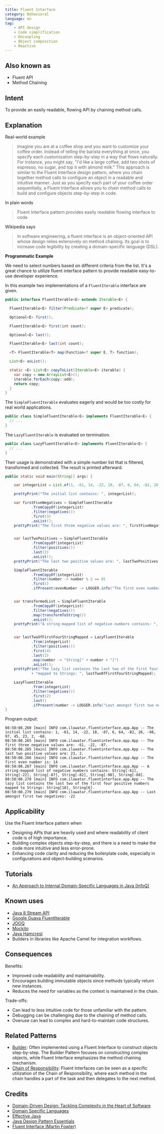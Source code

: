 ```yaml
---
title: Fluent Interface
category: Behavioral
language: en
tag: 
    - API design
    - Code simplification
    - Decoupling
    - Object composition
    - Reactive
---
```


## Also known as

* Fluent API
* Method Chaining

## Intent

To provide an easily readable, flowing API by chaining method calls.

## Explanation

Real-world example

> Imagine you are at a coffee shop and you want to customize your coffee order. Instead of telling the barista everything at once, you specify each customization step-by-step in a way that flows naturally. For instance, you might say, "I'd like a large coffee, add two shots of espresso, no sugar, and top it with almond milk." This approach is similar to the Fluent Interface design pattern, where you chain together method calls to configure an object in a readable and intuitive manner. Just as you specify each part of your coffee order sequentially, a Fluent Interface allows you to chain method calls to build and configure objects step-by-step in code.

In plain words

> Fluent Interface pattern provides easily readable flowing interface to code.

Wikipedia says

> In software engineering, a fluent interface is an object-oriented API whose design relies extensively on method chaining. Its goal is to increase code legibility by creating a  domain-specific language (DSL).

**Programmatic Example**

We need to select numbers based on different criteria from the list. It's a great chance to  utilize fluent interface pattern to provide readable easy-to-use developer experience.

In this example two implementations of a `FluentIterable` interface are given.

```java
public interface FluentIterable<E> extends Iterable<E> {

  FluentIterable<E> filter(Predicate<? super E> predicate);

  Optional<E> first();

  FluentIterable<E> first(int count);

  Optional<E> last();

  FluentIterable<E> last(int count);

  <T> FluentIterable<T> map(Function<? super E, T> function);

  List<E> asList();

  static <E> List<E> copyToList(Iterable<E> iterable) {
    var copy = new ArrayList<E>();
    iterable.forEach(copy::add);
    return copy;
  }
}
```

The `SimpleFluentIterable` evaluates eagerly and would be too costly for real world applications.

```java
public class SimpleFluentIterable<E> implements FluentIterable<E> {
  // ...
}
```

The `LazyFluentIterable` is evaluated on termination.

```java
public class LazyFluentIterable<E> implements FluentIterable<E> {
  // ...
}
```

Their usage is demonstrated with a simple number list that is filtered, transformed and collected. The result is printed afterward.

```java
public static void main(String[] args) {

    var integerList = List.of(1, -61, 14, -22, 18, -87, 6, 64, -82, 26, -98, 97, 45, 23, 2, -68);

    prettyPrint("The initial list contains: ", integerList);

    var firstFiveNegatives = SimpleFluentIterable
            .fromCopyOf(integerList)
            .filter(negatives())
            .first(3)
            .asList();
    prettyPrint("The first three negative values are: ", firstFiveNegatives);


    var lastTwoPositives = SimpleFluentIterable
            .fromCopyOf(integerList)
            .filter(positives())
            .last(2)
            .asList();
    prettyPrint("The last two positive values are: ", lastTwoPositives);

    SimpleFluentIterable
            .fromCopyOf(integerList)
            .filter(number -> number % 2 == 0)
            .first()
            .ifPresent(evenNumber -> LOGGER.info("The first even number is: {}", evenNumber));


    var transformedList = SimpleFluentIterable
            .fromCopyOf(integerList)
            .filter(negatives())
            .map(transformToString())
            .asList();
    prettyPrint("A string-mapped list of negative numbers contains: ", transformedList);


    var lastTwoOfFirstFourStringMapped = LazyFluentIterable
            .from(integerList)
            .filter(positives())
            .first(4)
            .last(2)
            .map(number -> "String[" + number + "]")
            .asList();
    prettyPrint("The lazy list contains the last two of the first four positive numbers "
            + "mapped to Strings: ", lastTwoOfFirstFourStringMapped);

    LazyFluentIterable
            .from(integerList)
            .filter(negatives())
            .first(2)
            .last()
            .ifPresent(number -> LOGGER.info("Last amongst first two negatives: {}", number));
}
```

Program output:

```
08:50:08.260 [main] INFO com.iluwatar.fluentinterface.app.App -- The initial list contains: 1, -61, 14, -22, 18, -87, 6, 64, -82, 26, -98, 97, 45, 23, 2, -68.
08:50:08.265 [main] INFO com.iluwatar.fluentinterface.app.App -- The first three negative values are: -61, -22, -87.
08:50:08.265 [main] INFO com.iluwatar.fluentinterface.app.App -- The last two positive values are: 23, 2.
08:50:08.266 [main] INFO com.iluwatar.fluentinterface.app.App -- The first even number is: 14
08:50:08.267 [main] INFO com.iluwatar.fluentinterface.app.App -- A string-mapped list of negative numbers contains: String[-61], String[-22], String[-87], String[-82], String[-98], String[-68].
08:50:08.270 [main] INFO com.iluwatar.fluentinterface.app.App -- The lazy list contains the last two of the first four positive numbers mapped to Strings: String[18], String[6].
08:50:08.270 [main] INFO com.iluwatar.fluentinterface.app.App -- Last amongst first two negatives: -22
```

## Applicability

Use the Fluent Interface pattern when

* Designing APIs that are heavily used and where readability of client code is of high importance.
* Building complex objects step-by-step, and there is a need to make the code more intuitive and less error-prone.
* Enhancing code clarity and reducing the boilerplate code, especially in configurations and object-building scenarios.

## Tutorials

* [An Approach to Internal Domain-Specific Languages in Java (InfoQ)](http://www.infoq.com/articles/internal-dsls-java)

## Known uses

* [Java 8 Stream API](http://www.oracle.com/technetwork/articles/java/ma14-java-se-8-streams-2177646.html)
* [Google Guava FluentIterable](https://github.com/google/guava/wiki/FunctionalExplained)
* [JOOQ](http://www.jooq.org/doc/3.0/manual/getting-started/use-cases/jooq-as-a-standalone-sql-builder/)
* [Mockito](http://mockito.org/)
* [Java Hamcrest](http://code.google.com/p/hamcrest/wiki/Tutorial)
* Builders in libraries like Apache Camel for integration workflows.

## Consequences

Benefits:

* Improved code readability and maintainability.
* Encourages building immutable objects since methods typically return new instances.
* Reduces the need for variables as the context is maintained in the chain.

Trade-offs:

* Can lead to less intuitive code for those unfamiliar with the pattern.
* Debugging can be challenging due to the chaining of method calls.
* Overuse can lead to complex and hard-to-maintain code structures.

## Related Patterns

* [Builder](https://java-design-patterns.com/patterns/builder/): Often implemented using a Fluent Interface to construct objects step-by-step. The Builder Pattern focuses on constructing complex objects, while Fluent Interface emphasizes the method chaining mechanism.
* [Chain of Responsibility](https://java-design-patterns.com/patterns/chain-of-responsibility/): Fluent Interfaces can be seen as a specific utilization of the Chain of Responsibility, where each method in the chain handles a part of the task and then delegates to the next method.

## Credits

* [Domain-Driven Design: Tackling Complexity in the Heart of Software](https://amzn.to/3UrXkh2)
* [Domain Specific Languages](https://amzn.to/3R1UYDA)
* [Effective Java](https://amzn.to/4d4azvL)
* [Java Design Pattern Essentials](https://amzn.to/44bs6hG)
* [Fluent Interface (Martin Fowler)](http://www.martinfowler.com/bliki/FluentInterface.html)
